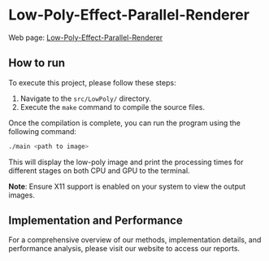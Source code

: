 # Low-Poly-Effect-Parallel-Renderer

Web page: [Low-Poly-Effect-Parallel-Renderer](https://veloxtime.github.io/Low-Poly-Effect-Parallel-Renderer/)

## How to run

To execute this project, please follow these steps:

1. Navigate to the `src/LowPoly/` directory.
2. Execute the `make` command to compile the source files.

Once the compilation is complete, you can run the program using the following command:

```bash
./main <path to image>
```

This will display the low-poly image and print the processing times for different stages on both CPU and GPU to the terminal.

**Note**: Ensure X11 support is enabled on your system to view the output images.

## Implementation and Performance

For a comprehensive overview of our methods, implementation details, and performance analysis, please visit our website to access our reports.